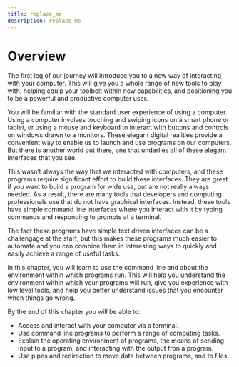 ```yaml
---
title: replace_me
description: replace_me
---
```


# Overview

The first leg of our journey will introduce you to a new way of interacting with your computer. This will give you a whole range of new tools to play with, helping equip your toolbelt within new capabilities, and positioning you to be a powerful and productive computer user.

You will be familiar with the standard user experience of using a computer. Using a computer involves touching and swiping icons on a smart phone or tablet, or using a mouse and keyboard to interact with buttons and controls on windows drawn to a monitors. These elegant digital realities provide a convenient way to enable us to launch and use programs on our computers. But there is another world out there, one that underlies all of these elegant interfaces that you see.

This wasn’t always the way that we interacted with computers, and these programs require significant effort to build these interfaces. They are great if you want to build a program for wide use, but are not really always needed. As a result, there are many tools that developers and computing professionals use that do not have graphical interfaces. Instead, these tools have simple command line interfaces where you interact with it by typing commands and responding to prompts at a terminal.

The fact these programs have simple text driven interfaces can be a challengage at the start, but this makes these programs much easier to automate and you can combine them in interesting ways to quickly and easily achieve a range of useful tasks.

In this chapter, you will learn to use the command line and about the environment within which programs run. This will help you understand the environment within which your programs will run, give you experience with low level tools, and help you better understand issues that you encounter when things go wrong.

By the end of this chapter you will be able to:

- Access and interact with your computer via a terminal.
- Use command line programs to perform a range of computing tasks.
- Explain the operating environment of programs, the means of sending input to a program, and interacting with the output fron a program.
- Use pipes and redirection to move data between programs, and to files.